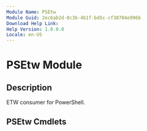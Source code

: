 ```yaml
---
Module Name: PSEtw
Module Guid: 2ec6ab2d-0c3b-4b1f-bd5c-cf38704e996b
Download Help Link:
Help Version: 1.0.0.0
Locale: en-US
---
```


# PSEtw Module
## Description
ETW consumer for PowerShell.

## PSEtw Cmdlets
